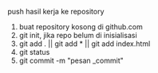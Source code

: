 push hasil kerja ke repository

1. buat repository kosong di github.com
2. git init, jika repo belum di inisialisasi
3. git add . || git add * || git add index.html
4. git status
5. git commit -m "pesan _commit"